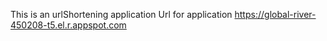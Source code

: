 This is an urlShortening application
Url for application https://global-river-450208-t5.el.r.appspot.com
